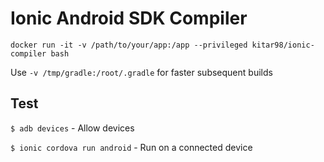 # Ionic Android SDK Compiler

`docker run -it -v /path/to/your/app:/app --privileged kitar98/ionic-compiler bash`

Use `-v /tmp/gradle:/root/.gradle` for faster subsequent builds

## Test

`$ adb devices` - Allow devices

`$ ionic cordova run android` - Run on a connected device